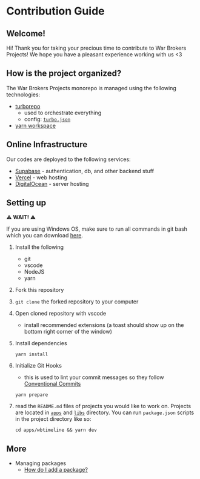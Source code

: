 # Contribution Guide

## Welcome!

Hi! Thank you for taking your precious time to contribute to
War Brokers Projects! We hope you have a pleasant experience working with us <3

## How is the project organized?

The War Brokers Projects monorepo is managed using the following technologies:

- [turborepo](https://turbo.build/repo)
  - used to orchestrate everything
  - config: [`turbo.json`](./turbo.json)
- [yarn workspace](https://yarnpkg.com/features/workspaces)

## Online Infrastructure

Our codes are deployed to the following services:

- [Supabase](https://supabase.com) - authentication, db, and other backend stuff
- [Vercel](https://vercel.com/home) - web hosting
- [DigitalOcean](https://digitalocean.com) - server hosting

## Setting up

**⚠️ WAIT! ⚠️**

If you are using Windows OS, make sure to run all commands in git bash which
you can download [here](https://git-scm.com/downloads).

1. Install the following
   - git
   - vscode
   - NodeJS
   - yarn
2. Fork this repository
3. `git clone` the forked repository to your computer
4. Open cloned repository with vscode
   - install recommended extensions (a toast should show up on the bottom right corner of the window)
5. Install dependencies
   ```
   yarn install
   ```
6. Initialize Git Hooks
   - this is used to lint your commit messages so they follow [Conventional Commits](https://www.conventionalcommits.org/en/v1.0.0)
   ```
   yarn prepare
   ```
7. read the `README.md` files of projects you would like to work on.
   Projects are located in [`apps`](./apps) and [`libs`](./libs)
   directory. You can run `package.json` scripts in the project directory like so:

   ```
   cd apps/wbtimeline && yarn dev
   ```

## More

- Managing packages
  - [How do I add a package?](./docs/package-addition.md)
